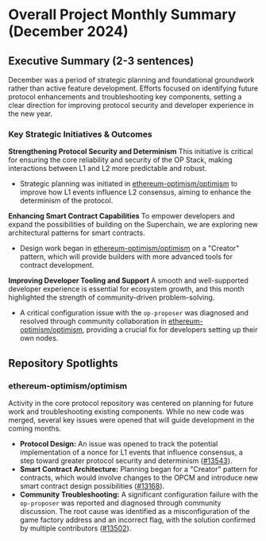 # Overall Project Monthly Summary (December 2024)

## Executive Summary (2-3 sentences)
December was a period of strategic planning and foundational groundwork rather than active feature development. Efforts focused on identifying future protocol enhancements and troubleshooting key components, setting a clear direction for improving protocol security and developer experience in the new year.

### Key Strategic Initiatives & Outcomes

**Strengthening Protocol Security and Determinism**
This initiative is critical for ensuring the core reliability and security of the OP Stack, making interactions between L1 and L2 more predictable and robust.
-   Strategic planning was initiated in [ethereum-optimism/optimism](https://github.com/ethereum-optimism/optimism) to improve how L1 events influence L2 consensus, aiming to enhance the determinism of the protocol.

**Enhancing Smart Contract Capabilities**
To empower developers and expand the possibilities of building on the Superchain, we are exploring new architectural patterns for smart contracts.
-   Design work began in [ethereum-optimism/optimism](https://github.com/ethereum-optimism/optimism) on a "Creator" pattern, which will provide builders with more advanced tools for contract development.

**Improving Developer Tooling and Support**
A smooth and well-supported developer experience is essential for ecosystem growth, and this month highlighted the strength of community-driven problem-solving.
-   A critical configuration issue with the `op-proposer` was diagnosed and resolved through community collaboration in [ethereum-optimism/optimism](https://github.com/ethereum-optimism/optimism), providing a crucial fix for developers setting up their own nodes.

## Repository Spotlights

### ethereum-optimism/optimism
Activity in the core protocol repository was centered on planning for future work and troubleshooting existing components. While no new code was merged, several key issues were opened that will guide development in the coming months.

-   **Protocol Design:** An issue was opened to track the potential implementation of a nonce for L1 events that influence consensus, a step toward greater protocol security and determinism ([#13543](https://github.com/ethereum-optimism/optimism/issues/13543)).
-   **Smart Contract Architecture:** Planning began for a "Creator" pattern for contracts, which would involve changes to the OPCM and introduce new smart contract design possibilities ([#13168](https://github.com/ethereum-optimism/optimism/issues/13168)).
-   **Community Troubleshooting:** A significant configuration failure with the `op-proposer` was reported and diagnosed through community discussion. The root cause was identified as a misconfiguration of the game factory address and an incorrect flag, with the solution confirmed by multiple contributors ([#13502](https://github.com/ethereum-optimism/optimism/issues/13502)).